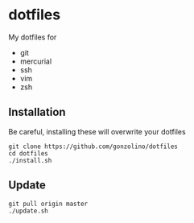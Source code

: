 # dotfiles
My dotfiles for
* git
* mercurial
* ssh
* vim
* zsh

## Installation
Be careful, installing these will overwrite your dotfiles

```shell
git clone https://github.com/gonzolino/dotfiles
cd dotfiles
./install.sh
```

## Update
```shell
git pull origin master
./update.sh
```
